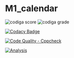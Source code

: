 # M1_calendar




![codiga score](https://api.codiga.io/project/32313/score/svg)
![codiga grade](https://api.codiga.io/project/32313/status/svg)

[![Codacy Badge](https://app.codacy.com/project/badge/Grade/ed7a458df3044c55a3ca36f2342b6e41)](https://www.codacy.com/gh/alekyaleela/M1_calendar/dashboard?utm_source=github.com&amp;utm_medium=referral&amp;utm_content=alekyaleela/M1_calendar&amp;utm_campaign=Badge_Grade)


[![Code Quality - Cppcheck](https://github.com/alekyaleela/M1_calendar/actions/workflows/c-cpp.yml/badge.svg)](https://github.com/alekyaleela/M1_calendar/actions/workflows/c-cpp.yml)



[![Analysis](https://github.com/alekyaleela/M1_calendar/actions/workflows/Analysis.yml/badge.svg)](https://github.com/alekyaleela/M1_calendar/actions/workflows/Analysis.yml)
